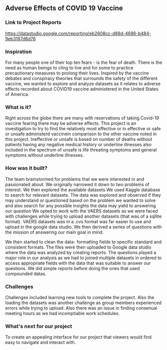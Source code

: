 ## Adverse Effects of COVID 19 Vaccine 

### Link to Project Reports 
https://datastudio.google.com/reporting/eb2608cc-d88d-4686-b484-9eb3187d6d76 

### Inspiration 

For many people one of their top ten fears - is the fear of death.  There is the need as human beings to cling to live and for some to practice precautionary measures to prolong their lives. Inspired by the vaccine debates and conspiracy theories that surrounds the safety of the different vaccine, we wanted to explore and analyze datasets as it relates to adverse effects recorded about COVID19 vaccine administered in the United States of America.



### What is it?

Right across the globe there are many with reservations of taking Covid-19 vaccine fearing there may be adverse effects. This project is an investigation to try to find the relatively most effective or in effective or safe or unsafe  administerd vaccinein comparison to the other vaccine noted in this project. Ineffective or unsafe is based on number of deaths without patients having any negative medical history or underline illnesses also included in the spectrum of unsafe is life threating symptoms and general symptoms without underline illnesses.


### How was it built? 

The team brainstormed for problems that we were interested in and passionated about. We originally narrowed it down to two problems of interest. We then explored the available datasets.We used Kaggle database to search for relevant datasets. The data was explored and observed if they may understand or questioned based on the problem we wanted to solve and also search for any possible insights the data may yield to answering our question We opted to work with the VAERS datasets  as we were faced with challenges while trying to upload another datasets (that was of a  sqllite format). VAERS datasets was in a .cvs format was far easier to use and upload in the google data studio.
We then derived a series of questions with the mission of answering our main goal in mind. 

We then started to clean the data- formatting fields to specific standard and consistent formats. The files were then uploaded to Google data studio where the data was analyzed by creating reports. The questions played a major role in our analysis as  we had to joined multiple datasets in ordered to access appropriate fields with the data that was suitable to answer our questions. We did simple reports before doing the ones that used compounded datas.

### Challenges
Challenges included learning new tools to complete the project. Also the loading the datasets was another challenge as group members experienced errors while trying to upload. Also there was an issue in finding consenual meeting hours as we had incomptiable work schedules. 

### What's next for our project
To create an appealing interface for our project that viewers would find easy to navigate and interact with.


